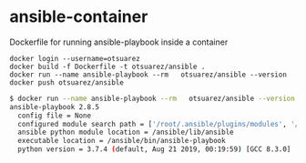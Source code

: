 # ansible-container

Dockerfile for running ansible-playbook inside a container


```
docker login --username=otsuarez
docker build -f Dockerfile -t otsuarez/ansible .
docker run --name ansible-playbook --rm   otsuarez/ansible --version
docker push otsuarez/ansible
```


```sh
$ docker run --name ansible-playbook --rm   otsuarez/ansible --version
ansible-playbook 2.8.5
  config file = None
  configured module search path = ['/root/.ansible/plugins/modules', '/usr/share/ansible/plugins/modules']
  ansible python module location = /ansible/lib/ansible
  executable location = /ansible/bin/ansible-playbook
  python version = 3.7.4 (default, Aug 21 2019, 00:19:59) [GCC 8.3.0]
```

